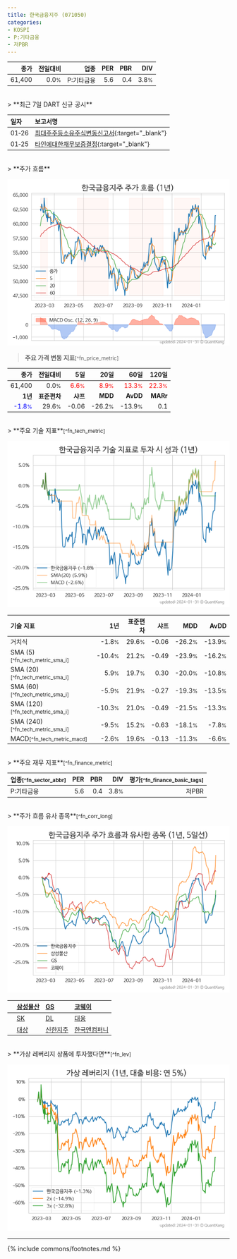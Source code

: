 ```yaml
---
title: 한국금융지주 (071050)
categories:
- KOSPI
- P:기타금융
- 저PBR
---
```

| **종가** | **전일대비** | **업종** | **PER** | **PBR** | **DIV** |
| -------: | -----------: | -------: | ------: | ------: | ------: |
| 61,400 | 0.0<small>%</small> | P:기타금융 | 5.6 | 0.4 | 3.8<small>%</small> |

<!-- more -->

<br>
> **최근 7일 DART 신규 공시**<a id="dart"></a>


| **일자** | **보고서명** |
| :--------- | :----------- |
| 01&#x2011;26 | [최대주주등소유주식변동신고서](https://dart.fss.or.kr/dsaf001/main.do?rcpNo=20240126800893){:target="_blank"} |
| 01&#x2011;25 | [타인에대한채무보증결정](https://dart.fss.or.kr/dsaf001/main.do?rcpNo=20240125800532){:target="_blank"} |

<br>
> **주가 흐름**<a id="price"></a>

![071050](/stock/images/071050.png)

> **주요 가격 변동 지표**<small>[^fn_price_metric]</small>

| **종가** | **전일대비** | **5일** | **20일** | **60일** | **120일** |
| -------: | -----------: | ------: | -------: | -------: | --------: |
| 61,400 | 0.0<small>%</small> | <span style="color: red">6.6<small>%</small></span> | <span style="color: red">8.9<small>%</small></span> | <span style="color: red">13.3<small>%</small></span> | <span style="color: red">22.3<small>%</small></span> |
| **1년** | **표준편차** | **샤프** | **MDD** | **AvDD** | **MARr** |
| <span style="color: blue">-1.8<small>%</small></span> | 29.6<small>%</small> | -0.06 | -26.2<small>%</small> | -13.9<small>%</small> | 0.1 |

<br>
> **주요 기술 지표**<small>[^fn_tech_metric]</small>


![071050](/stock/images/071050_tech.png)

| **기술 지표** | **1년** | **표준편차** | **샤프** | **MDD** | **AvDD** |
| :------------ | ------: | -----------: | -------: | ------: | -------: |
| 거치식 | -1.8<small>%</small> | 29.6<small>%</small> | -0.06 | -26.2<small>%</small> | -13.9<small>%</small> |
| SMA (5)<small>[^fn_tech_metric_sma_i]</small> | -10.4<small>%</small> | 21.2<small>%</small> | -0.49 | -23.9<small>%</small> | -16.2<small>%</small> |
| SMA (20)<small>[^fn_tech_metric_sma_i]</small> | 5.9<small>%</small> | 19.7<small>%</small> | 0.30 | -20.0<small>%</small> | -10.8<small>%</small> |
| SMA (60)<small>[^fn_tech_metric_sma_i]</small> | -5.9<small>%</small> | 21.9<small>%</small> | -0.27 | -19.3<small>%</small> | -13.5<small>%</small> |
| SMA (120)<small>[^fn_tech_metric_sma_i]</small> | -10.3<small>%</small> | 21.0<small>%</small> | -0.49 | -21.5<small>%</small> | -13.3<small>%</small> |
| SMA (240)<small>[^fn_tech_metric_sma_i]</small> | -9.5<small>%</small> | 15.2<small>%</small> | -0.63 | -18.1<small>%</small> | -7.8<small>%</small> |
| MACD<small>[^fn_tech_metric_macd]</small> | -2.6<small>%</small> | 19.6<small>%</small> | -0.13 | -11.3<small>%</small> | -6.6<small>%</small> |

<br>
> **주요 재무 지표**<small>[^fn_finance_metric]</small>

| **업종**<small>[^fn_sector_abbr]</small> | **PER** | **PBR** | **DIV** | **평가**<small>[^fn_finance_basic_tags]</small> |
| :--------------------------------------- | ------: | ------: | ------: | ----------------------------------------------: |
| P:기타금융 | 5.6 | 0.4 | 3.8<small>%</small> | 저PBR |

<br>
> **주가 흐름 유사 종목**<a id="corr"></a><small>[^fn_corr_long]</small>

![071050](/stock/images/071050_corr.png)

|    | [삼성물산](/028260/) | [GS](/078930/) | [코웨이](/021240/) |
| :- | :------------------------------------- | :------------------------------------- | :--------------------------------------|
|    | [SK](/034730/) | [DL](/000210/) | [대웅](/003090/) |
|    | [대상](/001680/) | [신한지주](/055550/) | [한국앤컴퍼니](/000240/) |

<br>
> **가상 레버리지 상품에 투자했다면**<a id="2x"></a><small>[^fn_lev]</small>

![071050](/stock/images/071050_2x.png)

---
{% include commons/footnotes.md %}